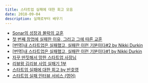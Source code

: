 ```yaml
---
title: 스타트업 실패에 대한 회고 모음
date: 2018-09-04
description: 실패로부터 배우기
---
```


* [Sonar의 성장과 몰락의 교훈](https://besuccess.com/2013/09/lesson_from_fail_of_sonars/)
* [첫 번째 창업에 실패한 이유, 그리고 그에 따른 교훈](https://media.babeltop.net/스타트업-첫-번째-창업에-실패한-이유-그리고/)
* [[번역]내 스타트업은 실패했고, 실패란 이런 기분이다#2 by Nikki Durkin](http://dareyourself.net/1467)
* [[번역]내 스타트업은 실패했고, 실패란 이런 기분이다#1 by Nikki Durkin](http://dareyourself.net/1441)
* [자꾸 딴짓해서 망한 스타트업 사장님](https://storyfunding.daum.net/episode/39733)
* [리뷰왕 김리뷰 사업 실패기 1부](https://outstanding.kr/kimreview1st20180829/)
* [스타트업 실패에 대한 회고 by 반호영](https://brunch.co.kr/@dukelung/26)
* [스타트업 실패 인터뷰 서비스 (영어)](https://www.failory.com/)
